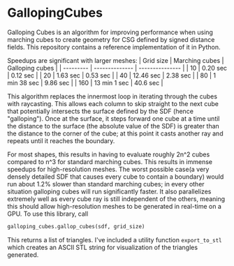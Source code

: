 # GallopingCubes
 
Galloping Cubes is an algorithm for improving performance when using marching cubes to create geometry for CSG defined by signed distance fields. This repository contains a reference implementation of it in Python.

Speedups are significant with larger meshes:
| Grid size | Marching cubes | Galloping cubes |
| --------- | -------------- | --------------- |
| 10        | 0.20 sec       | 0.12 sec        |
| 20        | 1.63 sec       | 0.53 sec        |
| 40        | 12.46 sec      | 2.38 sec        |
| 80        | 1 min 38 sec   | 9.86 sec        |
| 160       | 13 min 1 sec   | 40.6 sec        |

This algorithm replaces the innermost loop in iterating through the cubes with raycasting. This allows each column to skip straight to the next cube that potentially intersects the surface defined by the SDF (hence "galloping"). Once at the surface, it steps forward one cube at a time until the distance to the surface (the absolute value of the SDF) is greater than the distance to the corner of the cube; at this point it casts another ray and repeats until it reaches the boundary.

For most shapes, this results in having to evaluate roughly 2n^2 cubes compared to n^3 for standard marching cubes. This results in immense speedups for high-resolution meshes. The worst possible case(a very densely detailed SDF that causes every cube to contain a boundary) would run about 1.2% slower than standard marching cubes; in every other situation galloping cubes will run significantly faster. It also parallelizes extremely well as every cube ray is still independent of the others, meaning this should allow high-resolution meshes to be generated in real-time on a GPU.
To use this library, call
```python
galloping_cubes.gallop_cubes(sdf, grid_size)
```

This returns a list of triangles. I've included a utility function `export_to_stl` which creates an ASCII STL string for visualization of the triangles generated.